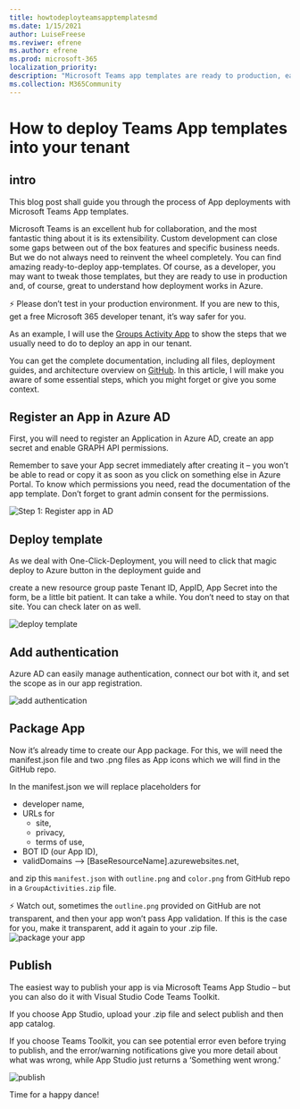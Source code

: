 ```yaml
---
title: howtodeployteamsapptemplatesmd
ms.date: 1/15/2021
author: LuiseFreese
ms.reviwer: efrene
ms.author: efrene
ms.prod: microsoft-365
localization_priority: 
description: "Microsoft Teams app templates are ready to production, easy to deploy apps that extend Teams to your needs- this is a guide how to deply them"
ms.collection: M365Community
---
```



# How to deploy Teams App templates into your tenant


## intro
This blog post shall guide you through the process of App deployments with Microsoft Teams App templates.

Microsoft Teams is an excellent hub for collaboration, and the most fantastic thing about it is its extensibility. Custom development can close some gaps between out of the box features and specific business needs. But we do not always need to reinvent the wheel completely. You can find amazing ready-to-deploy app-templates. Of course, as a developer, you may want to tweak those templates, but they are ready to use in production and, of course, great to understand how deployment works in Azure. 

⚡ Please don’t test in your production environment. If you are new to this, get a free Microsoft 365 developer tenant, it’s way safer for you. 

As an example, I will use the [Groups Activity App](https://docs.microsoft.com/en-us/microsoftteams/platform/samples/app-template) to show the steps that we usually need to do to deploy an app in our tenant.

You can get the complete documentation, including all files, deployment guides, and architecture overview on [GitHub](https://github.com/OfficeDev/microsoft-teams-apps-groupactivities). In this article, I will make you aware of some essential steps, which you might forget or give you some context.

## Register an App in Azure AD

First, you will need to register an Application in Azure AD, create an app secret and enable GRAPH API permissions.

Remember to save your App secret immediately after creating it – you won’t be able to read or copy it as soon as you click on something else in Azure Portal.
To know which permissions you need, read the documentation of the app template.
Don’t forget to grant admin consent for the permissions. 

![Step 1: Register app in AD](https://github.com/LuiseFreese/microsoft-365-community/blob/patch-2/Community/media/how-to-deploy-teams-app-templates/1registeraapp.gif)

## Deploy template

As we deal with One-Click-Deployment, you will need to click that magic deploy to Azure button in the deployment guide and

create a new resource group
paste Tenant ID, AppID, App Secret into the form,
be a little bit patient. It can take a while. You don’t need to stay on that site. You can check later on as well.

![deploy template](https://github.com/LuiseFreese/microsoft-365-community/blob/patch-2/Community/media/how-to-deploy-teams-app-templates/2deploy.gif)

## Add authentication

Azure AD can easily manage authentication, connect our bot with it, and set the scope as in our app registration.

![add authentication](https://github.com/LuiseFreese/microsoft-365-community/blob/patch-2/Community/media/how-to-deploy-teams-app-templates/3addauthentication.gif)

## Package App

Now it’s already time to create our App package. For this, we will need the manifest.json file and two .png files as App icons which we will find in the GitHub repo.

In the manifest.json we will replace placeholders for

* developer name,
* URLs for
  * site,
  * privacy,
  * terms of use,
* BOT ID (our App ID),
* validDomains –> [BaseResourceName].azurewebsites.net,

and zip this `manifest.json` with `outline.png` and `color.png` from GitHub repo in a `GroupActivities.zip` file.

⚡ Watch out, sometimes the `outline.png` provided on GitHub are not transparent, and then your app won’t pass App validation. If this is the case for you, make it transparent, add it again to your .zip file.
![package your app](https://github.com/LuiseFreese/microsoft-365-community/blob/patch-2/Community/media/how-to-deploy-teams-app-templates/4package.gif)

## Publish

The easiest way to publish your app is via Microsoft Teams App Studio – but you can also do it with Visual Studio Code Teams Toolkit.

If you choose App Studio, upload your .zip file and select publish and then app catalog.

If you choose Teams Toolkit, you can see potential error even before trying to publish, and the error/warning notifications give you more detail about what was wrong, while App Studio just returns a ‘Something went wrong.’

![publish](https://github.com/LuiseFreese/microsoft-365-community/blob/patch-2/Community/media/how-to-deploy-teams-app-templates/6publish.gif)

Time for a happy dance!


